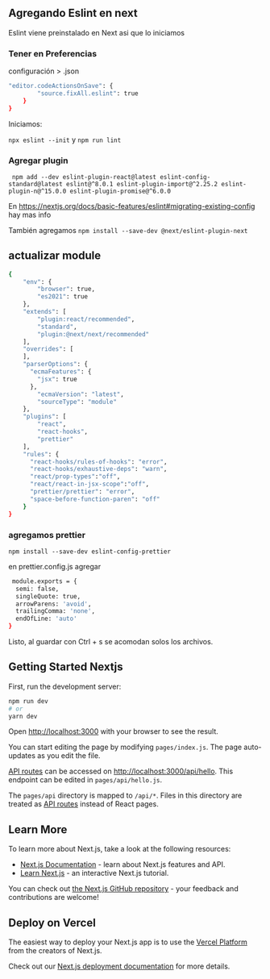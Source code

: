 ## Agregando Eslint en next

Eslint viene preinstalado en Next asi que lo iniciamos

### Tener en Preferencias

 configuración > .json
```bash
"editor.codeActionsOnSave": {
        "source.fixAll.eslint": true 
    }
}
```

Iniciamos:

```npx eslint --init```
y
```npm run lint```

### Agregar plugin

``` npm add --dev eslint-plugin-react@latest eslint-config-standard@latest eslint@^8.0.1 eslint-plugin-import@^2.25.2 eslint-plugin-n@^15.0.0 eslint-plugin-promise@^6.0.0``` 

En https://nextjs.org/docs/basic-features/eslint#migrating-existing-config hay mas info

También agregamos
```npm install --save-dev @next/eslint-plugin-next```

## actualizar module
```bash
{
    "env": {
        "browser": true,
        "es2021": true
    },
    "extends": [  
        "plugin:react/recommended",
        "standard",
        "plugin:@next/next/recommended"
    ],
    "overrides": [
    ],
    "parserOptions": {
      "ecmaFeatures": {
        "jsx": true
      },
        "ecmaVersion": "latest",
        "sourceType": "module"
    },
    "plugins": [
        "react",
        "react-hooks",
        "prettier"
    ],
    "rules": {
      "react-hooks/rules-of-hooks": "error",
      "react-hooks/exhaustive-deps": "warn",
      "react/prop-types":"off",
      "react/react-in-jsx-scope":"off",
      "prettier/prettier": "error",
      "space-before-function-paren": "off"
    }
}

```

### agregamos prettier
```npm install --save-dev eslint-config-prettier```


en prettier.config.js agregar

```bash
 module.exports = {
  semi: false,
  singleQuote: true,
  arrowParens: 'avoid',
  trailingComma: 'none',
  endOfLine: 'auto'
}
```

Listo, al guardar con Ctrl + s se acomodan solos los archivos.


## Getting Started Nextjs

First, run the development server:

```bash
npm run dev
# or
yarn dev
```

Open [http://localhost:3000](http://localhost:3000) with your browser to see the result.

You can start editing the page by modifying `pages/index.js`. The page auto-updates as you edit the file.

[API routes](https://nextjs.org/docs/api-routes/introduction) can be accessed on [http://localhost:3000/api/hello](http://localhost:3000/api/hello). This endpoint can be edited in `pages/api/hello.js`.

The `pages/api` directory is mapped to `/api/*`. Files in this directory are treated as [API routes](https://nextjs.org/docs/api-routes/introduction) instead of React pages.

## Learn More

To learn more about Next.js, take a look at the following resources:

- [Next.js Documentation](https://nextjs.org/docs) - learn about Next.js features and API.
- [Learn Next.js](https://nextjs.org/learn) - an interactive Next.js tutorial.

You can check out [the Next.js GitHub repository](https://github.com/vercel/next.js/) - your feedback and contributions are welcome!

## Deploy on Vercel

The easiest way to deploy your Next.js app is to use the [Vercel Platform](https://vercel.com/new?utm_medium=default-template&filter=next.js&utm_source=create-next-app&utm_campaign=create-next-app-readme) from the creators of Next.js.

Check out our [Next.js deployment documentation](https://nextjs.org/docs/deployment) for more details.
